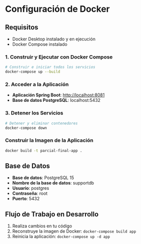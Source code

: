 # Configuración de Docker

## Requisitos 

* Docker Desktop instalado y en ejecución
* Docker Compose instalado

### 1. Construir y Ejecutar con Docker Compose

```bash
# Construir e iniciar todos los servicios
docker-compose up --build
```

### 2. Acceder a la Aplicación

* **Aplicación Spring Boot**: [http://localhost:8081](http://localhost:8081)
* **Base de datos PostgreSQL**: localhost:5432

### 3. Detener los Servicios

```bash
# Detener y eliminar contenedores
docker-compose down

```

### Construir la Imagen de la Aplicación

```bash
docker build -t parcial-final-app .
```

## Base de Datos

* **Base de datos**: PostgreSQL 15
* **Nombre de la base de datos**: supportdb
* **Usuario**: postgres
* **Contraseña**: root
* **Puerto**: 5432


## Flujo de Trabajo en Desarrollo

1. Realiza cambios en tu código
2. Reconstruye la imagen de Docker: `docker-compose build app`
3. Reinicia la aplicación: `docker-compose up -d app`
